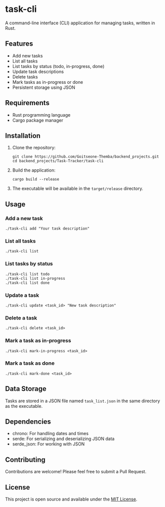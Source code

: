 # task-cli

A command-line interface (CLI) application for managing tasks, written in Rust.

## Features

- Add new tasks
- List all tasks
- List tasks by status (todo, in-progress, done)
- Update task descriptions
- Delete tasks
- Mark tasks as in-progress or done
- Persistent storage using JSON

## Requirements

- Rust programming language
- Cargo package manager

## Installation

1. Clone the repository:
   ```
   git clone https://github.com/Goitseone-Themba/backend_projects.git
   cd backend_projects/Task-Tracker/task-cli
   ```

2. Build the application:
   ```
   cargo build --release
   ```

3. The executable will be available in the `target/release` directory.

## Usage

### Add a new task
```
./task-cli add "Your task description"
```

### List all tasks
```
./task-cli list
```

### List tasks by status
```
./task-cli list todo
./task-cli list in-progress
./task-cli list done
```

### Update a task
```
./task-cli update <task_id> "New task description"
```

### Delete a task
```
./task-cli delete <task_id>
```

### Mark a task as in-progress
```
./task-cli mark-in-progress <task_id>
```

### Mark a task as done
```
./task-cli mark-done <task_id>
```

## Data Storage

Tasks are stored in a JSON file named `task_list.json` in the same directory as the executable.

## Dependencies

- chrono: For handling dates and times
- serde: For serializing and deserializing JSON data
- serde_json: For working with JSON

## Contributing

Contributions are welcome! Please feel free to submit a Pull Request.

## License

This project is open source and available under the [MIT License](LICENSE).
